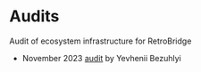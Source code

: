 # Audits
Audit of ecosystem infrastructure for RetroBridge

- November 2023 [audit](Retrobridge-Independent-Audit.pdf) by Yevhenii Bezuhlyi

